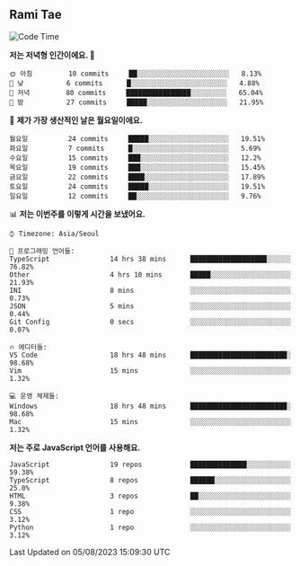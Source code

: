## Rami Tae

<!--START_SECTION:waka-->
![Code Time](http://img.shields.io/badge/Code%20Time-893%20hrs%2036%20mins-blue)

**저는 저녁형 인간이에요. 🦉** 

```text
🌞 아침         10 commits     ██░░░░░░░░░░░░░░░░░░░░░░░   8.13% 
🌆 낮　         6 commits      █░░░░░░░░░░░░░░░░░░░░░░░░   4.88% 
🌃 저녁         80 commits     ████████████████░░░░░░░░░   65.04% 
🌙 밤　         27 commits     █████░░░░░░░░░░░░░░░░░░░░   21.95%

```
📅 **제가 가장 생산적인 날은 월요일이에요.** 

```text
월요일          24 commits     █████░░░░░░░░░░░░░░░░░░░░   19.51% 
화요일          7 commits      █░░░░░░░░░░░░░░░░░░░░░░░░   5.69% 
수요일          15 commits     ███░░░░░░░░░░░░░░░░░░░░░░   12.2% 
목요일          19 commits     ███░░░░░░░░░░░░░░░░░░░░░░   15.45% 
금요일          22 commits     ████░░░░░░░░░░░░░░░░░░░░░   17.89% 
토요일          24 commits     █████░░░░░░░░░░░░░░░░░░░░   19.51% 
일요일          12 commits     ██░░░░░░░░░░░░░░░░░░░░░░░   9.76%

```


📊 **저는 이번주를 이렇게 시간을 보냈어요.** 

```text
⌚︎ Timezone: Asia/Seoul

💬 프로그래밍 언어들: 
TypeScript               14 hrs 38 mins      ███████████████████░░░░░░   76.82% 
Other                    4 hrs 10 mins       █████░░░░░░░░░░░░░░░░░░░░   21.93% 
INI                      8 mins              ░░░░░░░░░░░░░░░░░░░░░░░░░   0.73% 
JSON                     5 mins              ░░░░░░░░░░░░░░░░░░░░░░░░░   0.44% 
Git Config               0 secs              ░░░░░░░░░░░░░░░░░░░░░░░░░   0.07%

🔥 에디터들: 
VS Code                  18 hrs 48 mins      ████████████████████████░   98.68% 
Vim                      15 mins             ░░░░░░░░░░░░░░░░░░░░░░░░░   1.32%

💻 운영 체제들: 
Windows                  18 hrs 48 mins      ████████████████████████░   98.68% 
Mac                      15 mins             ░░░░░░░░░░░░░░░░░░░░░░░░░   1.32%

```

**저는 주로 JavaScript 언어를 사용해요.** 

```text
JavaScript               19 repos            ██████████████░░░░░░░░░░░   59.38% 
TypeScript               8 repos             ██████░░░░░░░░░░░░░░░░░░░   25.0% 
HTML                     3 repos             ██░░░░░░░░░░░░░░░░░░░░░░░   9.38% 
CSS                      1 repo              ░░░░░░░░░░░░░░░░░░░░░░░░░   3.12% 
Python                   1 repo              ░░░░░░░░░░░░░░░░░░░░░░░░░   3.12%

```



 Last Updated on 05/08/2023 15:09:30 UTC
<!--END_SECTION:waka-->
